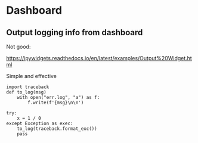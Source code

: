 # Dashboard

## Output logging info from dashboard
Not good:

https://ipywidgets.readthedocs.io/en/latest/examples/Output%20Widget.html

Simple and effective
```
import traceback
def to_log(msg)
    with open("err.log", "a") as f:
        f.write(f'{msg}\n\n')

try:
    x = 1 / 0
except Exception as exec:
    to_log(traceback.format_exc())
    pass
```
